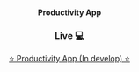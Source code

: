 <h4 align="center">Productivity App</h4>
<h3 align="center">Live 💻</h3>
<p align='center'><a target='_blank' href='https://zandalj.github.io/Productivity-App/'>⭐ Productivity App (In develop) ⭐</a></p>
